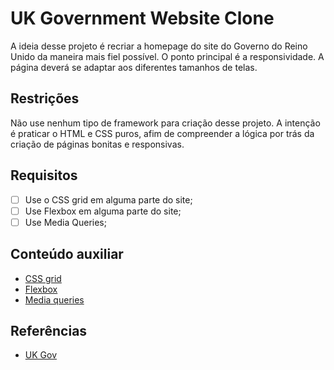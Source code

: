 # UK Government Website Clone

A ideia desse projeto é recriar a homepage do site do Governo do Reino Unido da maneira mais fiel possível.
O ponto principal é a responsividade. A página deverá se adaptar aos diferentes tamanhos de telas.

## Restrições

Não use nenhum tipo de framework para criação desse projeto. A intenção é praticar o HTML e CSS puros, afim
de compreender a lógica por trás da criação de páginas bonitas e responsivas.

## Requisitos

- [ ] Use o CSS grid em alguma parte do site;
- [ ] Use Flexbox em alguma parte do site;
- [ ] Use Media Queries;

## Conteúdo auxiliar

- [CSS grid](https://css-tricks.com/snippets/css/complete-guide-grid/)
- [Flexbox](https://css-tricks.com/snippets/css/a-guide-to-flexbox/)
- [Media queries](https://css-tricks.com/a-complete-guide-to-css-media-queries/)

## Referências

- [UK Gov](https://imgur.com/a/SOFlEVe)